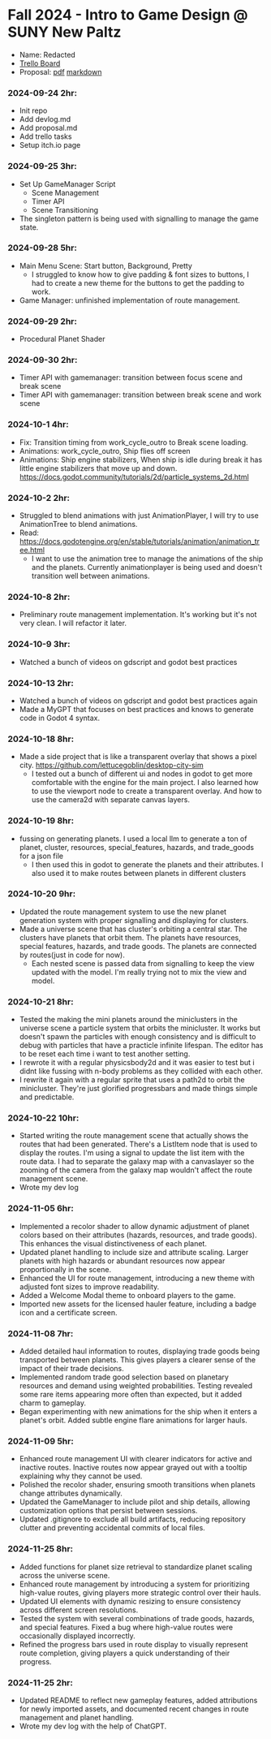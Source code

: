 # Fall 2024 - Intro to Game Design @ SUNY New Paltz
* Name: Redacted
* [Trello Board](https://github.com/users/lettucegoblin/projects/2/views/1)
* Proposal: [pdf](proposal.pdf) [markdown](idea.md)

### 2024-09-24 2hr:
* Init repo
* Add devlog.md
* Add proposal.md
* Add trello tasks
* Setup itch.io page

### 2024-09-25 3hr:
* Set Up GameManager Script
  * Scene Management
  * Timer API
  * Scene Transitioning
* The singleton pattern is being used with signalling to manage the game state.

### 2024-09-28 5hr:
* Main Menu Scene: Start button, Background, Pretty
  * I struggled to know how to give padding & font sizes to buttons, I had to create a new theme for the buttons to get the padding to work.
* Game Manager: unfinished implementation of route management. 

### 2024-09-29 2hr:
* Procedural Planet Shader

### 2024-09-30 2hr:
* Timer API with gamemanager: transition between focus scene and break scene
* Timer API with gamemanager: transition between break scene and work scene

### 2024-10-1 4hr:
* Fix: Transition timing from work_cycle_outro to Break scene loading.
* Animations: work_cycle_outro, Ship flies off screen
* Animations: Ship engine stabilizers, When ship is idle during break it has little engine stabilizers that move up and down. https://docs.godot.community/tutorials/2d/particle_systems_2d.html

### 2024-10-2 2hr:
* Struggled to blend animations with just AnimationPlayer, I will try to use AnimationTree to blend animations.
* Read:  https://docs.godotengine.org/en/stable/tutorials/animation/animation_tree.html
  * I want to use the animation tree to manage the animations of the ship and the planets. Currently animationplayer is being used and doesn't transition well between animations.

### 2024-10-8 2hr:
* Preliminary route management implementation. It's working but it's not very clean. I will refactor it later.

### 2024-10-9 3hr:
* Watched a bunch of videos on gdscript and godot best practices

### 2024-10-13 2hr:
* Watched a bunch of videos on gdscript and godot best practices again
* Made a MyGPT that focuses on best practices and knows to generate code in Godot 4 syntax.

### 2024-10-18 8hr:
* Made a side project that is like a transparent overlay that shows a pixel city. https://github.com/lettucegoblin/desktop-city-sim
  * I tested out a bunch of different ui and nodes in godot to get more comfortable with the engine for the main project. I also learned how to use the viewport node to create a transparent overlay. And how to use the camera2d with separate canvas layers. 

### 2024-10-19 8hr: 
* fussing on generating planets. I used a local llm to generate a ton of planet, cluster, resources, special_features, hazards, and trade_goods for a json file
  * I then used this in godot to generate the planets and their attributes. I also used it to make routes between planets in different clusters

### 2024-10-20 9hr:
* Updated the route management system to use the new planet generation system with proper signalling and displaying for clusters.
* Made a universe scene that has cluster's orbiting a central star. The clusters have planets that orbit them. The planets have resources, special features, hazards, and trade goods. The planets are connected by routes(just in code for now). 
  * Each nested scene is passed data from signalling to keep the view updated with the model. I'm really trying not to mix the view and model.

### 2024-10-21 8hr:
* Tested the making the mini planets around the miniclusters in the universe scene a particle system that orbits the minicluster. It works but doesn't spawn the particles with enough consistency and is difficult to debug with particles that have a practicle infinite lifespan. The editor has to be reset each time i want to test another setting.
* I rewrote it with a regular physicsbody2d and it was easier to test but i didnt like fussing with n-body problems as they collided with each other.
* I rewrite it again with a regular sprite that uses a path2d to orbit the minicluster. They're just glorified progressbars and made things simple and predictable.

### 2024-10-22 10hr:
* Started writing the route management scene that actually shows the routes that had been generated. There's a ListItem node that is used to display the routes. I'm using a signal to update the list item with the route data. I had to separate the galaxy map with a canvaslayer so the zooming of the camera from the galaxy map wouldn't affect the route management scene.
* Wrote my dev log

### 2024-11-05 6hr:
* Implemented a recolor shader to allow dynamic adjustment of planet colors based on their attributes (hazards, resources, and trade goods). This enhances the visual distinctiveness of each planet.
* Updated planet handling to include size and attribute scaling. Larger planets with high hazards or abundant resources now appear proportionally in the scene.
* Enhanced the UI for route management, introducing a new theme with adjusted font sizes to improve readability. 
* Added a Welcome Modal theme to onboard players to the game.
* Imported new assets for the licensed hauler feature, including a badge icon and a certificate screen. 

### 2024-11-08 7hr:
* Added detailed haul information to routes, displaying trade goods being transported between planets. This gives players a clearer sense of the impact of their trade decisions.
* Implemented random trade good selection based on planetary resources and demand using weighted probabilities. Testing revealed some rare items appearing more often than expected, but it added charm to gameplay.
* Began experimenting with new animations for the ship when it enters a planet's orbit. Added subtle engine flare animations for larger hauls.

### 2024-11-09 5hr:
* Enhanced route management UI with clearer indicators for active and inactive routes. Inactive routes now appear grayed out with a tooltip explaining why they cannot be used.
* Polished the recolor shader, ensuring smooth transitions when planets change attributes dynamically.
* Updated the GameManager to include pilot and ship details, allowing customization options that persist between sessions.
* Updated .gitignore to exclude all build artifacts, reducing repository clutter and preventing accidental commits of local files.

### 2024-11-25 8hr:
* Added functions for planet size retrieval to standardize planet scaling across the universe scene.
* Enhanced route management by introducing a system for prioritizing high-value routes, giving players more strategic control over their hauls.
* Updated UI elements with dynamic resizing to ensure consistency across different screen resolutions.
* Tested the system with several combinations of trade goods, hazards, and special features. Fixed a bug where high-value routes were occasionally displayed incorrectly.
* Refined the progress bars used in route display to visually represent route completion, giving players a quick understanding of their progress.

### 2024-11-25 2hr:
* Updated README to reflect new gameplay features, added attributions for newly imported assets, and documented recent changes in route management and planet handling.
* Wrote my dev log with the help of ChatGPT.
